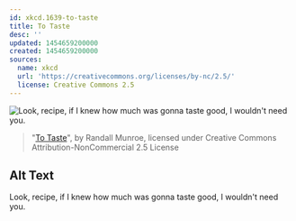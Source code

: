 ```yaml
---
id: xkcd.1639-to-taste
title: To Taste
desc: ''
updated: 1454659200000
created: 1454659200000
sources:
  name: xkcd
  url: 'https://creativecommons.org/licenses/by-nc/2.5/'
  license: Creative Commons 2.5
---
```

![Look, recipe, if I knew how much was gonna taste good, I wouldn't need you.](https://imgs.xkcd.com/comics/to_taste.png)
> "[To Taste](https://xkcd.com/1639/)", by Randall Munroe, licensed under Creative Commons Attribution-NonCommercial 2.5 License

## Alt Text
Look, recipe, if I knew how much was gonna taste good, I wouldn't need you.
